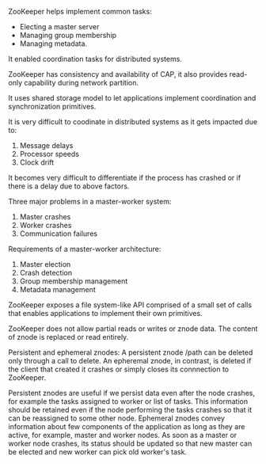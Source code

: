 ZooKeeper helps implement common tasks:
* Electing a master server
* Managing group membership
* Managing metadata.

It enabled coordination tasks for distributed systems.

ZooKeeper has consistency and availability of CAP, it also provides read-only capability during network partition.

It uses shared storage model to let applications implement coordination and synchronization primitives.

It is very difficult to coodinate in distributed systems as it gets impacted due to:
1. Message delays
2. Processor speeds
3. Clock drift

It becomes very difficult to differentiate if the process has crashed or if there is a delay due to above factors.

Three major problems in a master-worker system:
1. Master crashes
2. Worker crashes
3. Communication failures

Requirements of a master-worker architecture:
1. Master election
2. Crash detection
3. Group membership management
4. Metadata management

ZooKeeper exposes a file system-like API comprised of a small set of calls that enables applications to implement their own primitives.

ZooKeeper does not allow partial reads or writes or znode data. The content of znode is replaced or read entirely.

Persistent and ephemeral znodes:
A persistent znode /path can be deleted only through a call to delete. An epheremal znode, in contrast, is deleted if the client that created it crashes or simply closes its connnection to ZooKeeper.

Persistent znodes are useful if we persist data even after the node crashes, for example the tasks assigned to worker or list of tasks. This information should be retained even if the node performing the tasks crashes so that it can be reassigned to some other node.
Ephemeral znodes convey information about few components of the application as long as they are active, for example, master and worker nodes. As soon as a master or worker node crashes, its status should be updated so that new master can be elected and new worker can pick old worker's task.
 
